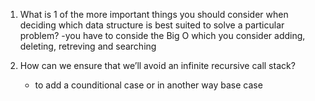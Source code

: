  1. What is 1 of the more important things you should consider when deciding which data structure is best suited to solve a particular problem?
    -you have to conside the Big O which you consider adding, deleting, retreving and searching
 
 2. How can we ensure that we’ll avoid an infinite recursive call stack?
    - to add a counditional case or in another way base case